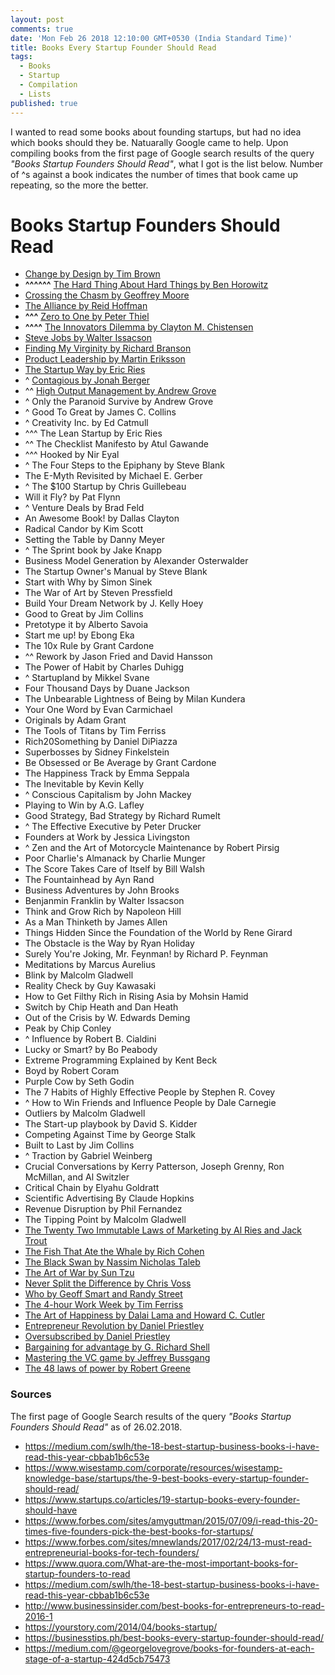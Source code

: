 ```yaml
---
layout: post
comments: true
date: 'Mon Feb 26 2018 12:10:00 GMT+0530 (India Standard Time)'
title: Books Every Startup Founder Should Read
tags:
  - Books
  - Startup
  - Compilation
  - Lists
published: true
---
```


I wanted to read some books about founding startups, but had no idea which books should they be. Natuarally Google came to help. Upon compiling books from the first page of Google search results of the query _"Books Startup Founders Should Read"_, what I got is the list below. Number of ^s against a book indicates the number of times that book came up repeating, so the more the better.


# Books Startup Founders Should Read

- [Change by Design by Tim Brown](https://www.goodreads.com/book/show/6671664-change-by-design)
- __^^^^^^__ [The Hard Thing About Hard Things by Ben Horowitz](https://www.goodreads.com/book/show/18176747-the-hard-thing-about-hard-things)
- [Crossing the Chasm by Geoffrey Moore](https://www.goodreads.com/book/show/61329.Crossing_the_Chasm)
- [The Alliance by Reid Hoffman](https://www.goodreads.com/book/show/20763746-the-alliance)
- __^^^__ [Zero to One by Peter Thiel](https://www.goodreads.com/book/show/18050143-zero-to-one)
- __^^^^__ [The Innovators Dilemma by Clayton M. Chistensen](https://www.goodreads.com/book/show/2615.The_Innovator_s_Dilemma)
- [Steve Jobs by Walter Issacson](https://www.goodreads.com/book/show/11084145-steve-jobs)
- [Finding My Virginity by Richard Branson](https://www.goodreads.com/book/show/34626372-finding-my-virginity)
- [Product Leadership by Martin Eriksson](https://www.goodreads.com/book/show/30014114-product-leadership)
- [The Startup Way by Eric Ries](https://www.goodreads.com/book/show/34267304-the-startup-way)
- ^ [Contagious by Jonah Berger](https://www.goodreads.com/book/show/15801967-contagious)
- ^^ [High Output Management by Andrew Grove](https://www.goodreads.com/book/show/324750.High_Output_Management)
- ^ Only the Paranoid Survive by Andrew Grove
- ^ Good To Great by James C. Collins
- ^ Creativity Inc. by Ed Catmull
- ^^^ The Lean Startup by Eric Ries
- ^^ The Checklist Manifesto by Atul Gawande
- ^^^ Hooked by Nir Eyal
- ^ The Four Steps to the Epiphany by Steve Blank
- The E-Myth Revisited by Michael E. Gerber
- ^ The $100 Startup by Chris Guillebeau
- Will it Fly? by Pat Flynn
- ^ Venture Deals by Brad Feld
- An Awesome Book! by Dallas Clayton
- Radical Candor by Kim Scott
- Setting the Table by Danny Meyer
- ^ The Sprint book by Jake Knapp
- Business Model Generation by Alexander Osterwalder
- The Startup Owner's Manual by Steve Blank
- Start with Why by Simon Sinek
- The War of Art by Steven Pressfield
- Build Your Dream Network by J. Kelly Hoey
- Good to Great by Jim Collins
- Pretotype it by Alberto Savoia
- Start me up! by Ebong Eka
- The 10x Rule by Grant Cardone
- ^^ Rework by Jason Fried and David Hansson
- The Power of Habit by Charles Duhigg
- ^ Startupland by Mikkel Svane
- Four Thousand Days by Duane Jackson
- The Unbearable Lightness of Being by Milan Kundera
- Your One Word by Evan Carmichael
- Originals by Adam Grant
- The Tools of Titans by Tim Ferriss
- Rich20Something by Daniel DiPiazza
- Superbosses by Sidney Finkelstein
- Be Obsessed or Be Average by Grant Cardone
- The Happiness Track by Emma Seppala
- The Inevitable by Kevin Kelly
- ^ Conscious Capitalism by John Mackey
- Playing to Win by A.G. Lafley
- Good Strategy, Bad Strategy by Richard Rumelt
- ^ The Effective Executive by Peter Drucker
- Founders at Work by Jessica Livingston
- ^ Zen and the Art of Motorcycle Maintenance by Robert Pirsig
- Poor Charlie's Almanack by Charlie Munger
- The Score Takes Care of Itself by Bill Walsh
- The Fountainhead by Ayn Rand
- Business Adventures by John Brooks
- Benjanmin Franklin by Walter Issacson
- Think and Grow Rich by Napoleon Hill
- As a Man Thinketh by James Allen
- Things Hidden Since the Foundation of the World by Rene Girard
- The Obstacle is the Way by Ryan Holiday
- Surely You're Joking, Mr. Feynman! by Richard P. Feynman
- Meditations by Marcus Aurelius
- Blink by Malcolm Gladwell
- Reality Check by Guy Kawasaki
- How to Get Filthy Rich in Rising Asia by Mohsin Hamid
- Switch by Chip Heath and Dan Heath
- Out of the Crisis by W. Edwards Deming
- Peak by Chip Conley
- ^ Influence by Robert B. Cialdini
- Lucky or Smart? by Bo Peabody
- Extreme Programming Explained by Kent Beck
- Boyd by Robert Coram
- Purple Cow by Seth Godin
- The 7 Habits of Highly Effective People by Stephen R. Covey
- ^ How to Win Friends and Influence People by Dale Carnegie
- Outliers by Malcolm Gladwell
- The Start-up playbook by David S. Kidder
- Competing Against Time by George Stalk
- Built to Last by Jim Collins
- ^ Traction by Gabriel Weinberg
- Crucial Conversations by Kerry Patterson, Joseph Grenny, Ron McMillan, and Al Switzler
- Critical Chain by Elyahu Goldratt
- Scientific Advertising By Claude Hopkins
- Revenue Disruption by Phil Fernandez
- The Tipping Point by Malcolm Gladwell
- [The Twenty Two Immutable Laws of Marketing by Al Ries and Jack Trout](https://www.goodreads.com/book/show/33449.The_22_Immutable_Laws_of_Marketing)
- [The Fish That Ate the Whale by Rich Cohen](https://www.goodreads.com/book/show/13166586-the-fish-that-ate-the-whale)
- [The Black Swan by Nassim Nicholas Taleb](https://www.goodreads.com/book/show/242472.The_Black_Swan)
- [The Art of War by Sun Tzu](https://www.goodreads.com/book/show/10534.The_Art_of_War)
- [Never Split the Difference by Chris Voss](https://www.goodreads.com/book/show/26156469-never-split-the-difference)
- [Who by Geoff Smart and Randy Street](https://www.goodreads.com/book/show/4989687-who)
- [The 4-hour Work Week by Tim Ferriss](https://www.goodreads.com/book/show/368593.The_4_Hour_Workweek)
- [The Art of Happiness by Dalai Lama and Howard C. Cutler](https://www.goodreads.com/book/show/38210.The_Art_of_Happiness)
- [Entrepreneur Revolution by Daniel Priestley](https://www.goodreads.com/book/show/16286419-entrepreneur-revolution)
- [Oversubscribed by Daniel Priestley](https://www.goodreads.com/book/show/25305548-oversubscribed)
- [Bargaining for advantage by G. Richard Shell](https://www.goodreads.com/book/show/23801.Bargaining_for_Advantage)
- [Mastering the VC game by Jeffrey Bussgang](https://www.goodreads.com/book/show/7904927-mastering-the-vc-game)
- [The 48 laws of power by Robert Greene](https://www.goodreads.com/book/show/1303.The_48_Laws_of_Power)


### Sources

The first page of Google Search results of the query _"Books Startup Founders Should Read"_ as of 26.02.2018.

- https://medium.com/swlh/the-18-best-startup-business-books-i-have-read-this-year-cbbab1b6c53e
- https://www.wisestamp.com/corporate/resources/wisestamp-knowledge-base/startups/the-9-best-books-every-startup-founder-should-read/
- https://www.startups.co/articles/19-startup-books-every-founder-should-have
- https://www.forbes.com/sites/amyguttman/2015/07/09/i-read-this-20-times-five-founders-pick-the-best-books-for-startups/
- https://www.forbes.com/sites/mnewlands/2017/02/24/13-must-read-entrepreneurial-books-for-tech-founders/
- https://www.quora.com/What-are-the-most-important-books-for-startup-founders-to-read
- https://medium.com/swlh/the-18-best-startup-business-books-i-have-read-this-year-cbbab1b6c53e
- http://www.businessinsider.com/best-books-for-entrepreneurs-to-read-2016-1
- https://yourstory.com/2014/04/books-startup/
- https://businesstips.ph/best-books-every-startup-founder-should-read/
- https://medium.com/@georgelovegrove/books-for-founders-at-each-stage-of-a-startup-424d5cb75473

